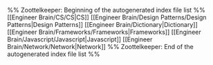 %% Zoottelkeeper: Beginning of the autogenerated index file list  %%
 [[Engineer Brain/CS/CS|CS]]
 [[Engineer Brain/Design Patterns/Design Patterns|Design Patterns]]
 [[Engineer Brain/Dictionary|Dictionary]]
 [[Engineer Brain/Frameworks/Frameworks|Frameworks]]
 [[Engineer Brain/Javascript/Javascript|Javascript]]
 [[Engineer Brain/Network/Network|Network]]
%% Zoottelkeeper: End of the autogenerated index file list  %%
